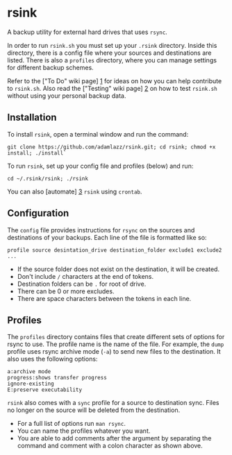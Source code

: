 # rsink

A backup utility for external hard drives that uses `rsync`.

In order to run `rsink.sh` you must set up your `.rsink` directory. Inside this directory, there is a config file where your sources and destinations are listed. There is also a `profiles` directory, where you can manage settings for different backup schemes.

Refer to the ["To Do" wiki page] [1] for ideas on how you can help contribute to `rsink.sh`. Also read the ["Testing" wiki page] [2] on how to test `rsink.sh` without using your personal backup data.

## Installation

To install `rsink`, open a terminal window and run the command: 

```
git clone https://github.com/adamlazz/rsink.git; cd rsink; chmod +x install; ./install`
```

To run `rsink`, set up your config file and profiles (below) and run:

```
cd ~/.rsink/rsink; ./rsink
```

You can also [automate] [3] `rsink` using `crontab`.

## Configuration

The `config` file provides instructions for `rsync` on the sources and destinations of your backups. Each line of the file is formatted like so:

```
profile source desintation_drive destination_folder exclude1 exclude2 ...
```

* If the source folder does not exist on the destination, it will be created.
* Don't include `/` characters at the end of tokens.
* Destination folders can be `.` for root of drive.
* There can be 0 or more excludes.
* There are space characters between the tokens in each line.

## Profiles

The `profiles` directory contains files that create different sets of options for rsync to use. The profile name is the name of the file. For example, the `dump` profile uses rsync archive mode (`-a`) to send new files to the destination. It also uses the following options:

```
a:archive mode
progress:shows transfer progress
ignore-existing
E:preserve executability
```

`rsink` also comes with a `sync` profile for a source to destination sync. Files no longer on the source will be deleted from the destination. 

* For a full list of options run `man rsync`.
* You can name the profiles whatever you want.
* You are able to add comments after the argument by separating the command and comment with a colon character as shown above.

[1]: https://github.com/adamlazz/rsink/wiki/To-Do
[2]: https://github.com/adamlazz/rsink/wiki/Testing
[3]: https://github.com/adamlazz/rsink/wiki/Automation

